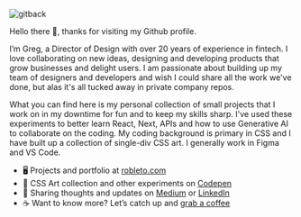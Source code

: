 ![gitback](https://cdn.dribbble.com/userupload/16195176/file/original-e79a5b39e6f3da18ee1087b93debfd01.png?resize=1504x798)

Hello there 👋, thanks for visiting my Github profile.

I’m Greg, a Director of Design with over 20 years of experience in fintech. I love collaborating on new ideas, designing and developing products that grow businesses and delight users. I am passionate about building up my team of designers and developers and wish I could share all the work we've done, but alas it's all tucked away in private company repos. 

What you can find here is my personal collection of small projects that I work on in my downtime for fun and to keep my skills sharp. I've used these experiments to better learn React, Next, APIs and how to use Generative AI to collaborate on the coding. My coding  background is primary in CSS and I have built up a collection of single-div CSS art. I generally work in Figma and VS Code.

- 🖥️ Projects and portfolio at <a href="https://robleto.com">robleto.com</a> 
- 🎨 CSS Art collection and other experiments on <a href="https://codepen.io/robleto/">Codepen</a>  
- 📝 Sharing thoughts and updates on <a href="https://medium.com/@robleto">Medium</a> or <a href="https://www.linkedin.com/in/robleto">LinkedIn</a>  
- ☕️ Want to know more? Let’s catch up and <a href="https://calendly.com/robleto">grab a coffee</a>


<!--
## More about me

- 🔭 I’m currently working on ...
- 🌱 I’m currently learning React and AWS
- 👯 I’m looking to collaborate on the Mandrain project
- 🤔 I’m looking for help with ...
- 💬 Ask me about CSS Art
- 📫 How to reach me: ...
- 😄 Pronouns: ...
- ⚡ Fun fact: ...

-->
<!--
#### Contact Me

<a href="https://robleto.typeform.com/to/cN9h6m"><img src="icons/gmail-36.png" width="36px"/></a>&nbsp;&nbsp;&nbsp;<a href="https://www.linkedin.com/in/robleto"><img src="icons/linkedin-36.png" width="36px"/></a>&nbsp;&nbsp;&nbsp;<a href = "https://medium.com/@robleto"><img src="icons/medium-36.png" width="36px" /></a>&nbsp;&nbsp;&nbsp;<a href = "https://codepen.com/@robleto"><img src="icons/codepen-36.png" width="36px" /></a>&nbsp;&nbsp;&nbsp;<a href = "https://dribbble.com/@robleto"><img src="icons/dribbble-36.png" width="36px" /></a>&nbsp;&nbsp;&nbsp;<a href = "https://twitter.com/@robleto"><img src="icons/twitter-36.png" width="36px" /></a>&nbsp;&nbsp;&nbsp;<a href = "https://uiuxdev.social/@robleto"><img src="icons/mastadon-36.png" width="36px" /></a>&nbsp;&nbsp;&nbsp;<a href = "https://instagram.com/@robleto"><img src="icons/instagram-36.png" width="36px" /></a>&nbsp;&nbsp;&nbsp;<a href = "https://pinterest.com/@robleto"><img src="icons/pinterest-36.png" width="36px" /></a>

. . .

## My Experience

I have years of experience, thousands of commits and hundreds of thousands of lines of code in Github, but most all of it is in private contributions. These public projects are my own experiments and explorations. x

![Robleto's GitHub stats](https://github-readme-stats.vercel.app/api?username=robleto&show_icons=true) 

. . .

#### Languages I Code In

<img src="icons/html-36.png" width="36px"/>&nbsp;&nbsp;&nbsp;<img src="icons/css-36.png" width="36px"/>&nbsp;&nbsp;&nbsp;<img src="icons/sass-36.png" width="36px"/>&nbsp;&nbsp;&nbsp;<img src="icons/javascript-36.png" width="36px"/>&nbsp;&nbsp;&nbsp;<img src="icons/vue-36.png" width="36px"/>&nbsp;&nbsp;&nbsp;<img src="icons/11ty-36.png" width="42px"/>&nbsp;&nbsp;&nbsp;<img src="icons/nunjucks-36.png" width="42px"/>&nbsp;&nbsp;&nbsp;<img src="icons/wordpress-36.png" width="42px"/>&nbsp;&nbsp;&nbsp;

[![Top Langs](https://github-readme-stats.vercel.app/api/top-langs/?username=robleto)](https://github.com/anuraghazra/github-readme-stats)

. . .
#### Current Toolset

<img src="icons/apple-36.png" width="36px"/>&nbsp;&nbsp;&nbsp;<img src="icons/figma-36.png" width="36px"/>&nbsp;&nbsp;&nbsp;<img src="icons/vscode-36.png" width="36px"/>&nbsp;&nbsp;&nbsp;<img src="icons/sketch-36.png" width="36px"/>&nbsp;&nbsp;&nbsp;<img src="icons/invision-36.png" width="36px"/>&nbsp;&nbsp;&nbsp;<img src="icons/photoshop-36.png" width="36px"/>&nbsp;&nbsp;&nbsp;<img src="icons/illustrator-36.png" width="36px"/>&nbsp;&nbsp;&nbsp;<img src="icons/notion-36.png" width="36px"/>&nbsp;&nbsp;&nbsp;<img src="icons/github-36.png" width="36px"/>&nbsp;&nbsp;&nbsp;<img src="icons/netlify-36.png" width="36px"/>&nbsp;&nbsp;&nbsp;

. . .

-->

<!--
## ❤ Views and Followers

 <a href="https://twitter.com/@robleto" target="_blank" rel="noreferrer"><img
src="https://img.shields.io/twitter/follow/@robleto?logo=twitter&style=for-the-badge&color=3382ed&labelColor=1c1917"/> &nbsp;&nbsp;
  <br>
<a href="https://github.com/robleto" target="_blank" rel="noreferrer"><img
src="https://img.shields.io/github/followers/robleto?logo=github&style=for-the-badge&color=3382ed&labelColor=1c1917" /></a> 

[![Top Langs](https://github-readme-stats.vercel.app/api/top-langs/?username=robleto)](https://github.com/anuraghazra/github-readme-stats)

[!GitHub stats](https://github-readme-stats.vercel.app/api?username=robleto&show_icons=true&count_private=true)  

[!GitHub Activity Graph](https://activity-graph.herokuapp.com/graph?username=robleto) 

[!GitHub metrics](https://metrics.lecoq.io/robleto)  

[!GitHub streak stats](https://github-readme-streak-stats.herokuapp.com/?user=robleto)  

[!Profile views](https://gpvc.arturio.dev/robleto)  


**robleto/robleto** is a ✨ _special_ ✨ repository because its `README.md` (this file) appears on your GitHub profile. 
-->

<!--
## More about me

- 🔭 I’m currently working on ...
- 🌱 I’m currently learning ...
- 👯 I’m looking to collaborate on ...
- 🤔 I’m looking for help with ...
- 💬 Ask me about ...
- 📫 How to reach me: ...
- 😄 Pronouns: ...
- ⚡ Fun fact: ...

-->

